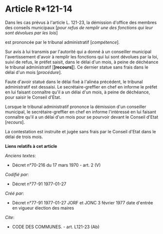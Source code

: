 # Article R*121-14

Dans les cas prévus à l'article L. 121-23, la démission d'office des membres des conseils municipaux [*pour refus de remplir
une des fonctions qui leur sont dévolues par les lois*]

est prononcée par le tribunal administratif [*compétence*]. 

Sur avis à lui transmis par l'autorité qui a donné à un conseiller municipal l'avertissement d'avoir à remplir les fonctions
qui lui sont dévolues par la loi, suivi de refus, le préfet saisit, dans le délai d'un mois, à peine de déchéance le tribunal
administratif [**]recours[**]. Ce dernier statue sans frais dans le délai d'un mois [*procédure*]. 

Faute d'avoir statué dans le délai fixé à l'alinéa précédent, le tribunal administratif est dessaisi. Le secrétaire-greffier
en chef en informe le préfet en lui faisant connaître qu'il a un délai d'un mois, à peine de déchéance, pour saisir le
Conseil d'Etat. 

Lorsque le tribunal administratif prononce la démission d'un conseiller municipal, le secrétaire-greffier en chef en informe
l'intéressé en lui faisant connaître qu'il a un délai d'un mois pour se pourvoir devant le Conseil d'Etat [*recours*]. 

La contestation est instruite et jugée sans frais par le Conseil d'Etat dans le délai de trois mois.

**Liens relatifs à cet article**

_Anciens textes_:

  - Décret n°70-216 du 17 mars 1970 - art. 2 (V)

_Codifié par_:

  - Décret n°77-91 1977-01-27

_Créé par_:

  - Décret n°77-91 1977-01-27 JORF et JONC 3 février 1977 date d'entrée en vigueur élection des maires

_Cite_:

  - CODE DES COMMUNES. - art. L121-23 (Ab)
